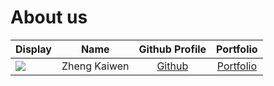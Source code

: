 # About us

Display |     Name     |             Github Profile              | Portfolio 
--------|:------------:|:---------------------------------------:|:---------:
![](https://via.placeholder.com/100.png?text=Photo) | Zheng Kaiwen | [Github](https://github.com/kevin88866) | [Portfolio](docs/team/kevin88866.md)

